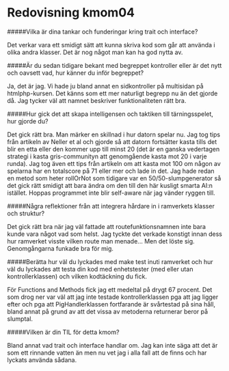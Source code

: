 ---
---
Redovisning kmom04
=========================





#####Vilka är dina tankar och funderingar kring trait och interface?

Det verkar vara ett smidigt sätt att kunna skriva kod som går att använda i olika andra klasser. Det är nog något man kan ha god nytta av.

#####Är du sedan tidigare bekant med begreppet kontroller eller är det nytt och oavsett vad, hur känner du inför begreppet?

Ja, det är jag. Vi hade ju bland annat en sidkontroller på multisidan på htmlphp-kursen. Det känns som ett mer naturligt begrepp nu än det gjorde då. Jag tycker väl att namnet beskriver funktionaliteten rätt bra.

#####Hur gick det att skapa intelligensen och taktiken till tärningsspelet, hur gjorde du?

Det gick rätt bra. Man märker en skillnad i hur datorn spelar nu. Jag tog tips från artikeln av Neller et al och gjorde så att datorn fortsätter kasta tills det blir en etta eller den kommer upp till minst 20 (det är en ganska vedertagen strategi i kasta gris-communityn att genomgående kasta mot 20 i varje runda). Jag tog även ett tips från artikeln om att kasta mot 100 om någon av spelarna har en totalscore på 71 eller mer och lade in det. Jag hade redan en metod som heter rollOrNot som tidigare var en 50/50-slumpgenerator så det gick rätt smidigt att bara ändra om den till den här kusligt smarta AI:n istället. Hoppas programmet inte blir self-aware när jag vänder ryggen till.

#####Några reflektioner från att integrera hårdare in i ramverkets klasser och struktur?

Det gick rätt bra när jag väl fattade att routefunktionsnamnen inte bara kunde vara något vad som helst. Jag tyckte det verkade konstigt innan dess hur ramverket visste vilken route man menade... Men det löste sig. Genomgångarna funkade bra för mig.

#####Berätta hur väl du lyckades med make test inuti ramverket och hur väl du lyckades att testa din kod med enhetstester (med eller utan kontrollerklassen) och vilken kodtäckning du fick.

För Functions and Methods fick jag ett medeltal på drygt 67 procent. Det som drog ner var väl att jag inte testade kontrollerklassen pga att jag ligger efter och pga att PigHandlerklassen fortfarande är svårtestad på sina håll, bland annat på grund av att det vissa av metoderna returnerar beror på slumptal.

#####Vilken är din TIL för detta kmom?

Bland annat vad trait och interface handlar om. Jag kan inte säga att det är som ett rinnande vatten än men nu vet jag i alla fall att de finns och har lyckats använda sådana.
